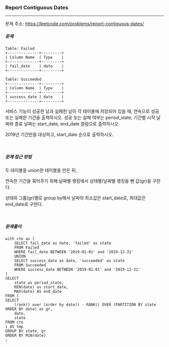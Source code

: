 ### Report Contiguous Dates

------

문제 주소: https://leetcode.com/problems/report-contiguous-dates/



##### 문제

```
Table: Failed
+--------------+---------+
| Column Name  | Type    |
+--------------+---------+
| fail_date    | date    |
+--------------+---------+

Table: Succeeded
+--------------+---------+
| Column Name  | Type    |
+--------------+---------+
| success_date | date    |
+--------------+---------+
```

서비스 기능이 성공한 날과 실패한 날이 각 테이블에 저장되어 있을 때, 연속으로 성공 또는 실패한 기간을 출력하시오. 성공 또는 실패 여부는 period_state, 기간별 시작 날짜와 종료 날짜는 start_date, end_date 컬럼으로 출력하시오.    

2019년 기간만을 대상하고, start_date 순으로 출력하시오.    

​    

##### 문제 접근 방법

두 테이블을 union한 테이블을 만든 뒤,    

연속한 기간을 묶어주기 위해 날짜별 랭킹에서 상태별/날짜별 랭킹을 뺀 값(gr)을 구한다.    

상태와 그룹(gr)별로 group by해서 날짜의 최소값은 start_date로, 최대값은 end_date로 구한다.    

​     

##### 문제풀이

```
with cte as (
    SELECT fail_date as date, 'failed' as state
    FROM Failed
    WHERE fail_date BETWEEN '2019-01-01' and '2019-12-31'
    UNION
    SELECT success_date as date, 'succeeded' as state
    FROM Succeeded
    WHERE success_date BETWEEN '2019-01-01' and '2019-12-31'
)
SELECT 
    state as period_state,
    MIN(date) as start_date,
    MAX(date) AS end_date
FROM (
SELECT
    (rank() over (order by date)) - RANK() OVER (PARTITION BY state ORDER BY date) as gr,
    date,
    state
FROM cte
) AS tmp
GROUP BY state, gr
ORDER BY MIN(date)
;
```

